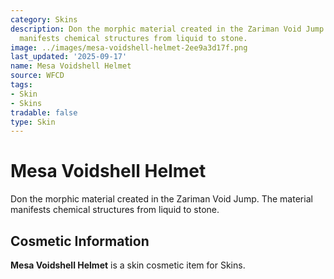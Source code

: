 ```yaml
---
category: Skins
description: Don the morphic material created in the Zariman Void Jump. The material
  manifests chemical structures from liquid to stone.
image: ../images/mesa-voidshell-helmet-2ee9a3d17f.png
last_updated: '2025-09-17'
name: Mesa Voidshell Helmet
source: WFCD
tags:
- Skin
- Skins
tradable: false
type: Skin
---
```


# Mesa Voidshell Helmet

Don the morphic material created in the Zariman Void Jump. The material manifests chemical structures from liquid to stone.

## Cosmetic Information

**Mesa Voidshell Helmet** is a skin cosmetic item for Skins.

